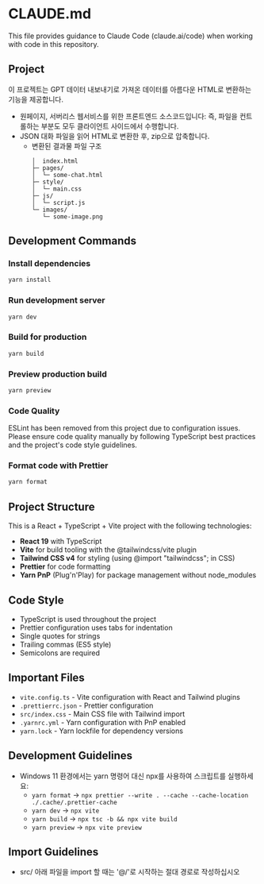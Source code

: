 # CLAUDE.md

This file provides guidance to Claude Code (claude.ai/code) when working with code in this repository.

## Project

이 프로젝트는 GPT 데이터 내보내기로 가져온 데이터를 아름다운 HTML로 변환하는 기능을 제공합니다.

- 원페이지, 서버리스 웹서비스를 위한 프론트엔드 소스코드입니다: 즉, 파일을 컨트롤하는 부분도 모두 클라이언트 사이드에서 수행합니다.
- JSON 대화 파일을 읽어 HTML로 변환한 후, zip으로 압축합니다.
  - 변환된 결과물 파일 구조
    ```
    │  index.html
    ├─ pages/
    │  └─ some-chat.html
    ├─ style/
    │  └─ main.css
    ├─ js/
    │  └─ script.js
    └─ images/
       └─ some-image.png
    ```

## Development Commands

### Install dependencies

```bash
yarn install
```

### Run development server

```bash
yarn dev
```

### Build for production

```bash
yarn build
```

### Preview production build

```bash
yarn preview
```

### Code Quality

ESLint has been removed from this project due to configuration issues. Please ensure code quality manually by following TypeScript best practices and the project's code style guidelines.

### Format code with Prettier

```bash
yarn format
```

## Project Structure

This is a React + TypeScript + Vite project with the following technologies:

- **React 19** with TypeScript
- **Vite** for build tooling with the @tailwindcss/vite plugin
- **Tailwind CSS v4** for styling (using @import "tailwindcss"; in CSS)
- **Prettier** for code formatting
- **Yarn PnP** (Plug'n'Play) for package management without node_modules

## Code Style

- TypeScript is used throughout the project
- Prettier configuration uses tabs for indentation
- Single quotes for strings
- Trailing commas (ES5 style)
- Semicolons are required

## Important Files

- `vite.config.ts` - Vite configuration with React and Tailwind plugins
- `.prettierrc.json` - Prettier configuration
- `src/index.css` - Main CSS file with Tailwind import
- `.yarnrc.yml` - Yarn configuration with PnP enabled
- `yarn.lock` - Yarn lockfile for dependency versions

## Development Guidelines

- Windows 11 환경에서는 yarn 명령어 대신 npx를 사용하여 스크립트를 실행하세요:
  - `yarn format` → `npx prettier --write . --cache --cache-location ./.cache/.prettier-cache`
  - `yarn dev` → `npx vite`
  - `yarn build` → `npx tsc -b && npx vite build`
  - `yarn preview` → `npx vite preview`

## Import Guidelines

- src/ 아래 파일을 import 할 때는 '@/'로 시작하는 절대 경로로 작성하십시오
